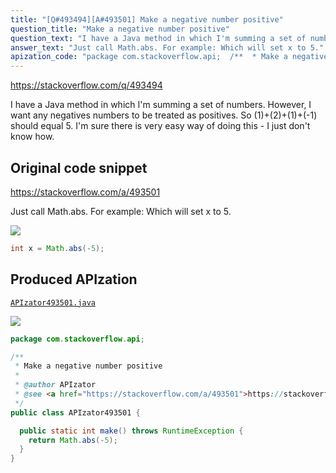 ```yaml
---
title: "[Q#493494][A#493501] Make a negative number positive"
question_title: "Make a negative number positive"
question_text: "I have a Java method in which I'm summing a set of numbers. However, I want any negatives numbers to be treated as positives. So (1)+(2)+(1)+(-1) should equal 5. I'm sure there is very easy way of doing this - I just don't know how."
answer_text: "Just call Math.abs. For example: Which will set x to 5."
apization_code: "package com.stackoverflow.api;  /**  * Make a negative number positive  *  * @author APIzator  * @see <a href=\"https://stackoverflow.com/a/493501\">https://stackoverflow.com/a/493501</a>  */ public class APIzator493501 {    public static int make() throws RuntimeException {     return Math.abs(-5);   } }"
---
```


https://stackoverflow.com/q/493494

I have a Java method in which I&#x27;m summing a set of numbers. However, I want any negatives numbers to be treated as positives. So (1)+(2)+(1)+(-1) should equal 5.
I&#x27;m sure there is very easy way of doing this - I just don&#x27;t know how.



## Original code snippet

https://stackoverflow.com/a/493501

Just call Math.abs. For example:
Which will set x to 5.

<div class="code-logo"><img src="/stackoverflow.png" /></div>

```java
int x = Math.abs(-5);
```

## Produced APIzation

[`APIzator493501.java`](https://github.com/pasqualesalza/apization-temp-data/raw/master/search/APIzator493501.java)

<div class="code-logo"><img src="/apizator.png" /></div>

```java
package com.stackoverflow.api;

/**
 * Make a negative number positive
 *
 * @author APIzator
 * @see <a href="https://stackoverflow.com/a/493501">https://stackoverflow.com/a/493501</a>
 */
public class APIzator493501 {

  public static int make() throws RuntimeException {
    return Math.abs(-5);
  }
}

```